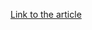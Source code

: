 [Link to the article](http://arstechnica.com/security/2017/01/virulent-android-malware-returns-gets-2-million-downloads-on-google-play/)
